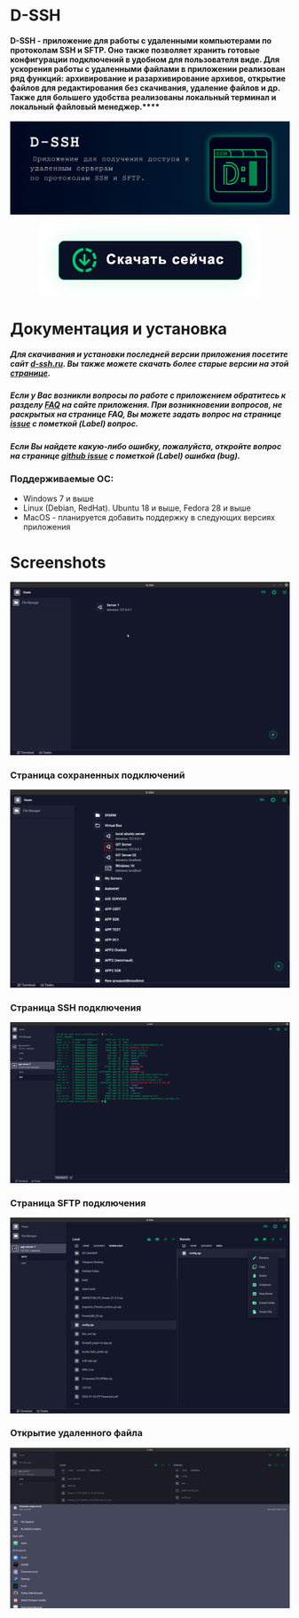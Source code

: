 # D-SSH

#### **D-SSH** - приложение для работы с удаленными компьютерами по протоколам SSH и SFTP. Оно также позволяет хранить готовые конфигурации подключений в удобном для пользователя виде. Для ускорения работы с удаленными файлами в приложении реализован ряд функций: архивирование и разархивирование архивов, открытие файлов для редактирования без скачивания, удаление файлов и др. Также для большего удобства реализованы локальный терминал и локальный файловый менеджер.****

![Alt text](./images/poster.png)

<p align="center">  
    <a href="https://d-ssh.ru/#/download" target="_blank">
        <img src="images/download-btn.png" alt="Download"/>
    </a>
</p>

# Документация и установка

##### Для скачивания и установки последней версии приложения посетите сайт [d-ssh.ru](https://d-ssh.ru/#/download). Вы также можете скачать более старые версии на этой [странице](https://d-ssh.ru/#/download-other).

##### Если у Вас возникли вопросы по работе с приложением обратитесь к разделу [FAQ](https://d-ssh.ru/#/faq) на сайте приложения. При возникновении вопросов, не раскрытых на странице FAQ, Вы можете задать вопрос на странице [issue](https://github.com/dlabs71/d-ssh/issues) с пометкой (Label) _вопрос_.

##### Если Вы найдете какую-либо ошибку, пожалуйста, откройте вопрос на странице [github issue](https://github.com/dlabs71/d-ssh/issues) с пометкой (Label) _ошибка (bug)_.

### Поддерживаемые ОС:

* Windows 7 и выше
* Linux (Debian, RedHat). Ubuntu 18 и выше, Fedora 28 и выше
* MacOS - планируется добавить поддержку в следующих версиях приложения

# Screenshots

![Alt text](./images/img_1.gif)

### Страница сохраненных подключений

![Alt text](./images/img_2.png)

### Страница SSH подключения

![Alt text](./images/img_3.png)

### Страница SFTP подключения

![Alt text](./images/img_4.png)

### Открытие удаленного файла

![Alt text](./images/img_5.png)
